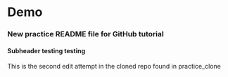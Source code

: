 # Demo 

### New practice README file for GitHub tutorial

#### __Subheader__ testing testing


This is the second edit attempt in the cloned repo found in practice_clone